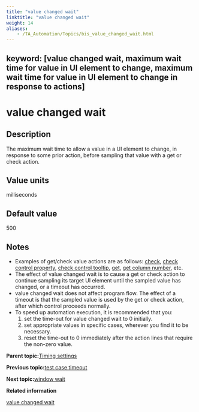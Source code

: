 ```yaml
--- 
title: "value changed wait"
linktitle: "value changed wait"
weight: 14
aliases: 
    - /TA_Automation/Topics/bis_value_changed_wait.html
---
```

keyword: [value changed wait, maximum wait time for value in UI element to change, maximum wait time for value in UI element to change in response to actions]
---

# value changed wait

## Description

The maximum wait time to allow a value in a UI element to change, in response to some prior action, before sampling that value with a get or check action.

## Value units

milliseconds

## Default value

500

## Notes

-   Examples of get/check value actions are as follows: [check](bia_check.html), [check control property](bia_check_control_property.html), [check control tooltip](bia_check_control_tooltip.html), [get](bia_get.html), [get column number](bia_get_column_number.html), etc.
-   The effect of value changed wait is to cause a get or check action to continue sampling its target UI element until the sampled value has changed, or a timeout has occurred.
-   value changed wait does not affect program flow. The effect of a timeout is that the sampled value is used by the get or check action, after which control proceeds normally.
-   To speed up automation execution, it is recommended that you:
    1.  set the time-out for value changed wait to 0 initially.
    2.  set appropriate values in specific cases, wherever you find it to be necessary.
    3.  reset the time-out to 0 immediately after the action lines that require the non-zero value.

**Parent topic:**[Timing settings](/TA_Automation/Topics/bis_timing.html)

**Previous topic:**[test case timeout](/TA_Automation/Topics/bis_test_case_timeout.html)

**Next topic:**[window wait](/TA_Automation/Topics/bis_window_wait.html)

**Related information**  


[value changed wait](/TA_Automation/Topics/timing_value_changed_wait.html)

